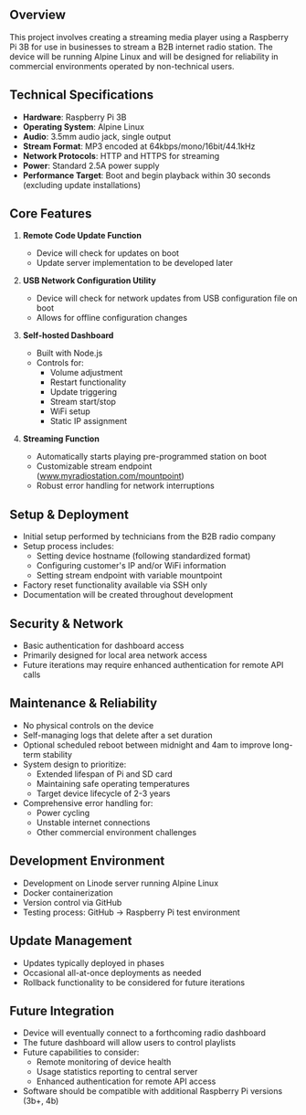 ## Overview
This project involves creating a streaming media player using a Raspberry Pi 3B for use in businesses to stream a B2B internet radio station. The device will be running Alpine Linux and will be designed for reliability in commercial environments operated by non-technical users.

## Technical Specifications
- **Hardware**: Raspberry Pi 3B
- **Operating System**: Alpine Linux
- **Audio**: 3.5mm audio jack, single output
- **Stream Format**: MP3 encoded at 64kbps/mono/16bit/44.1kHz
- **Network Protocols**: HTTP and HTTPS for streaming
- **Power**: Standard 2.5A power supply
- **Performance Target**: Boot and begin playback within 30 seconds (excluding update installations)

## Core Features
1. **Remote Code Update Function**
   - Device will check for updates on boot
   - Update server implementation to be developed later

2. **USB Network Configuration Utility**
   - Device will check for network updates from USB configuration file on boot
   - Allows for offline configuration changes

3. **Self-hosted Dashboard**
   - Built with Node.js
   - Controls for:
     - Volume adjustment
     - Restart functionality
     - Update triggering
     - Stream start/stop
     - WiFi setup
     - Static IP assignment

4. **Streaming Function**
   - Automatically starts playing pre-programmed station on boot
   - Customizable stream endpoint (www.myradiostation.com/mountpoint)
   - Robust error handling for network interruptions

## Setup & Deployment
- Initial setup performed by technicians from the B2B radio company
- Setup process includes:
  - Setting device hostname (following standardized format)
  - Configuring customer's IP and/or WiFi information
  - Setting stream endpoint with variable mountpoint
- Factory reset functionality available via SSH only
- Documentation will be created throughout development

## Security & Network
- Basic authentication for dashboard access
- Primarily designed for local area network access
- Future iterations may require enhanced authentication for remote API calls

## Maintenance & Reliability
- No physical controls on the device
- Self-managing logs that delete after a set duration
- Optional scheduled reboot between midnight and 4am to improve long-term stability
- System design to prioritize:
  - Extended lifespan of Pi and SD card
  - Maintaining safe operating temperatures
  - Target device lifecycle of 2-3 years
- Comprehensive error handling for:
  - Power cycling
  - Unstable internet connections
  - Other commercial environment challenges

## Development Environment
- Development on Linode server running Alpine Linux
- Docker containerization
- Version control via GitHub
- Testing process: GitHub → Raspberry Pi test environment

## Update Management
- Updates typically deployed in phases
- Occasional all-at-once deployments as needed
- Rollback functionality to be considered for future iterations

## Future Integration
- Device will eventually connect to a forthcoming radio dashboard
- The future dashboard will allow users to control playlists
- Future capabilities to consider:
  - Remote monitoring of device health
  - Usage statistics reporting to central server
  - Enhanced authentication for remote API access
- Software should be compatible with additional Raspberry Pi versions (3b+, 4b)
